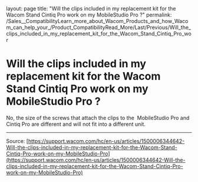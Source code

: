 layout: page
title: "Will the clips included in my replacement kit for the Wacom Stand Cintiq Pro work on my MobileStudio Pro ?"
permalink: /Sales__CompatibilityLearn_more_about_Wacom_Products_and_how_Wacom_can_help_your_/Product_CompatibilityRead_More/Last/Previous/Will_the_clips_included_in_my_replacement_kit_for_the_Wacom_Stand_Cintiq_Pro_wor

# Will the clips included in my replacement kit for the Wacom Stand Cintiq Pro work on my MobileStudio Pro ?

No, the size of the screws that attach the clips to the  MobileStudio Pro and Cintiq Pro are different and will not fit into a different unit.

---
Source: [https://support.wacom.com/hc/en-us/articles/1500006344642-Will-the-clips-included-in-my-replacement-kit-for-the-Wacom-Stand-Cintiq-Pro-work-on-my-MobileStudio-Pro](https://support.wacom.com/hc/en-us/articles/1500006344642-Will-the-clips-included-in-my-replacement-kit-for-the-Wacom-Stand-Cintiq-Pro-work-on-my-MobileStudio-Pro)
